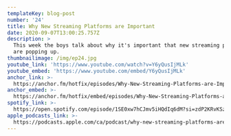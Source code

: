 ```yaml
---
templateKey: blog-post
number: '24'
title: Why New Streaming Platforms are Important
date: 2020-09-07T13:00:25.757Z
description: >
  This week the boys talk about why it's important that new streaming platforms
  are popping up.
thumbnailimage: /img/ep24.jpg
youtube_link: 'https://www.youtube.com/watch?v=Y6yQusIjMLk'
youtube_embed: 'https://www.youtube.com/embed/Y6yQusIjMLk'
anchor_link: >-
  https://anchor.fm/hotfix/episodes/Why-New-Streaming-Platforms-are-Important-ej85bj/a-a354o1v
anchor_embed: >-
  https://anchor.fm/hotfix/embed/episodes/Why-New-Streaming-Platforms-are-Important-ej85bj/a-a354o1v
spotify_link: >-
  https://open.spotify.com/episode/1SE0xw7hCJmv5iHQdIq6dM?si=zdP2KRvKSze2k6FNcmG9QA
apple_podcasts_link: >-
  https://podcasts.apple.com/ca/podcast/why-new-streaming-platforms-are-important/id1509473966
---
```

